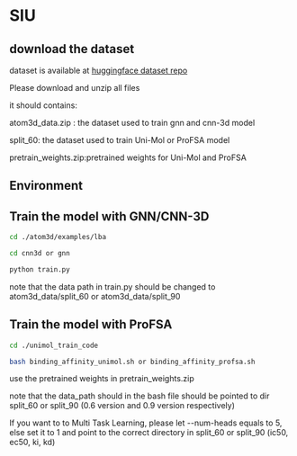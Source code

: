 # SIU


## download the dataset

dataset is available at [huggingface dataset repo](https://huggingface.co/datasets/bgao95/SIU)

Please download and unzip all files

it should contains:

atom3d_data.zip : the dataset used to train gnn and cnn-3d model

split_60: the dataset used to train Uni-Mol or ProFSA model

pretrain_weights.zip:pretrained weights for Uni-Mol and ProFSA




## Environment




## Train the model with GNN/CNN-3D


```bash
cd ./atom3d/examples/lba

cd cnn3d or gnn

python train.py

```

note that the data path in train.py should be changed to atom3d_data/split_60 or atom3d_data/split_90


## Train the model with ProFSA

```bash
cd ./unimol_train_code

bash binding_affinity_unimol.sh or binding_affinity_profsa.sh

```

use the pretrained weights in pretrain_weights.zip


note that the data_path should in the bash file should be pointed to dir split_60 or split_90 (0.6 version and 0.9 version respectively)

If you want to to Multi Task Learning, please let --num-heads equals to 5, else set it to 1 and point to the correct directory in split_60 or split_90 (ic50, ec50, ki, kd)


